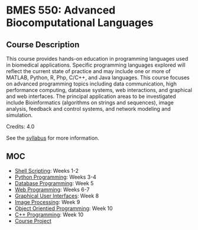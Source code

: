 # BMES 550: Advanced Biocomputational Languages

## Course Description

This course provides hands-on education in programming languages used in biomedical applications. 
Specific programming languages explored will reflect the current state of practice and may 
include one or more of MATLAB, Python, R, Php, C/C++, and Java languages. This course focuses on 
advanced programming topics including data communication, high performance computing, database 
systems, web interactions, and graphical and web interfaces. The principal application areas to 
be investigated include Bioinformatics (algorithms on strings and sequences), image analysis, 
feedback and control systems, and network modeling and simulation.

Credits: 4.0

See the [syllabus](Syllabus.pdf) for more information.

## MOC

- [Shell Scripting](1_shell): Weeks 1-2
- [Python Programming](2_python): Weeks 3-4
- [Database Programming](3_db): Week 5
- [Web Programming](4_web): Weeks 6-7
- [Graphical User Interfaces](5_gui): Week 8
- [Image Processing](6_image): Week 9
- [Object Orientied Programming](7_oop): Week 10
- [C++ Programming](8_cpp): Week 10
- [Course Project](project)

